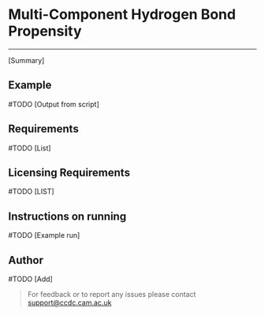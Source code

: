 # Multi-Component Hydrogen Bond Propensity 

----

[Summary]

## Example 

\#TODO [Output from script]

## Requirements 
\#TODO [List] 

## Licensing Requirements 
\#TODO [LIST]

## Instructions on running
\#TODO [Example run]

## Author
\#TODO [Add] 

> For feedback or to report any issues please contact [support@ccdc.cam.ac.uk](support@ccdc.cam.ac.uk)